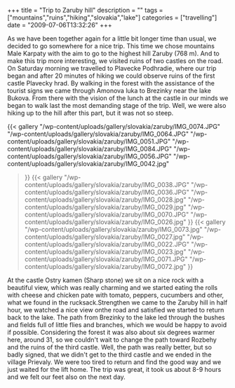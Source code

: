+++
title = "Trip to Zaruby hill"
description = ""
tags = ["mountains","ruins","hiking","slovakia","lake"]
categories = ["travelling"]
date = "2009-07-06T13:32:26"
+++

As we have been together again for a little bit longer time than usual, we decided to go somewhere
for a nice trip. This time we chose mountains Male Karpaty with the aim to go to the highest hill
Zaruby (768 m). And to make this trip more interesting, we visited ruins of two castles on the
road. On Saturday morning we travelled to Plavecke Podhradie, where our trip began and after 20
minutes of hiking we could observe ruins of the first castle Plavecky hrad. By walking in the forest with the assistance of the tourist signs we came through Amonova luka to
Brezinky near the lake Bukova. From there with the vision of the lunch at the castle in our minds
we began to walk last the most demanding stage of the trip. Well, we were also hiking up to the
hill after this part, but it was not so steep.

 {{< gallery
    "/wp-content/uploads/gallery/slovakia/zaruby/IMG_0074.JPG"
    "/wp-content/uploads/gallery/slovakia/zaruby/IMG_0064.JPG"
    "/wp-content/uploads/gallery/slovakia/zaruby/IMG_0051.JPG"
    "/wp-content/uploads/gallery/slovakia/zaruby/IMG_0084.JPG"
    "/wp-content/uploads/gallery/slovakia/zaruby/IMG_0056.JPG"
    "/wp-content/uploads/gallery/slovakia/zaruby/IMG_0042.jpg"
>}}
 {{< gallery
    "/wp-content/uploads/gallery/slovakia/zaruby/IMG_0038.JPG"
    "/wp-content/uploads/gallery/slovakia/zaruby/IMG_0036.JPG"
    "/wp-content/uploads/gallery/slovakia/zaruby/IMG_0028.jpg"
    "/wp-content/uploads/gallery/slovakia/zaruby/IMG_0029.jpg"
    "/wp-content/uploads/gallery/slovakia/zaruby/IMG_0070.JPG"
    "/wp-content/uploads/gallery/slovakia/zaruby/IMG_0026.jpg"
>}}
 {{< gallery
    "/wp-content/uploads/gallery/slovakia/zaruby/IMG_0073.jpg"
    "/wp-content/uploads/gallery/slovakia/zaruby/IMG_0027.jpg"
    "/wp-content/uploads/gallery/slovakia/zaruby/IMG_0022.JPG"
    "/wp-content/uploads/gallery/slovakia/zaruby/IMG_0023.jpg"
    "/wp-content/uploads/gallery/slovakia/zaruby/IMG_0071.JPG"
    "/wp-content/uploads/gallery/slovakia/zaruby/IMG_0072.jpg"
>}}

At the castle Ostry kamen (Sharp stone) we sit on a nice rock with a beautiful view, which was
really charming and we started eating the rolls with cheese and chicken pate with tomato, peppers,
cucumbers and other, what we found in the rucksack.Strengthen we came to the Zaruby hill in half
hour, we watched a nice view onthe road and satisfied we started to return back to the lake. The
path from Brezinky to the lake led through the bushes and fields full of little flies and branches,
which we would be happy to avoid if possible. Considering the forest it was also about six degrees
warmer here, around 31, so we couldn't wait to change the path toward Rozbehy and the ruins of the
third castle. Well, the path was really better, but so badly signed, that we didn't get to the
third castle and we ended in the village Prievaly. We were too tired to return and find the good
way and we just waited for the lift home. The trip was great, it took us about 8-9 hours and we
felt our feet also on the next day.
